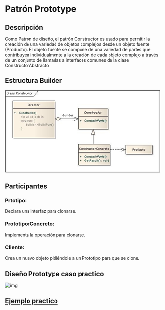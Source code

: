 # Patrón Prototype

## Descripción

  Como Patrón de diseño, el patrón Constructor es usado para permitir la creación de una variedad de objetos complejos desde un objeto fuente (Producto). 
  El objeto fuente se compone de una variedad de partes que contribuyen individualmente a la creación de cada objeto complejo a través de un conjunto de llamadas a interfaces comunes de la clase ConstructorAbstracto

## Estructura Builder
![img](https://github.com/DanZaky/PatronesDocumentacion/blob/master/CatalogoPatrones/img/PatronBuilder.jpg)

## Participantes
   ### Prtotipo: 
   Declara una interfaz para clonarse.
   ### PrototiporConcreto: 
   Implementa la operación para clonarse.
   ### Cliente: 
   Crea un nuevo objeto pidiéndole a un Prototipo para que se clone.

## Diseño Prototype caso practico

![img](https://github.com/DanZaky/PatronesDocumentacion/blob/master/CatalogoPatrones/img/PatronProtipo.jpg)

## [Ejemplo practico](https://github.com/DanZaky/PatronesDocumentacion/tree/master/CatalogoPatrones/src/patronprototype)
